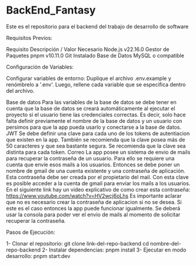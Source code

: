 # BackEnd_Fantasy

Este es el repositorio para el backend del trabajo de desarrollo de software

Requisitos Previos:

Requisito	                  Descripción / Valor Necesario
  Node.js	                    v22.16.0
  Gestor de Paquetes	        pnpm v10.11.0
  Git	                        Instalado
  Base de Datos	              MySQL o compatible


Configuración de Variables:

Configurar variables de entorno: Duplique el archivo .env.example y renómbrelo a '.env'. Luego, rellene cada variable que se especifica dentro del archivo.

Base de datos
Para las variables de la base de datos se debe tener en cuenta que la base de datos se creará automáticamente al ejecutar el proyecto si el usuario tiene las credenciales correctas. Es decir, solo hace falta definir previamente el nombre de la base de datos y un usuario con persimos para que la app pueda usarlo y conectarse a la base de datos.
JWT
Se debe definir una clave para cada uno de los tokens de autentiacion que existen en la app. También se recomienda que la clave posea más de 50 caracteres y que sea bastante segura. Se recomienda que la clave sea distinta para cada token.
Correo
La app posee un sistema de envio de mails para recuperar la contraseña de un usuario. Para ello se requiere una cuenta que envíe esos mails a los usuarios. Entonces se debe poner un nombre de gmail de una cuenta existente y una contraseña de aplicación. Esta contraseña debe ser creada por el propietario del mail. Con esta clave es posible acceder a la cuenta de gmail para enviar los mails a los usuarios. En el siguiente link hay un video explicativo de como crear esta contraseña: https://www.youtube.com/watch?v=HV2wcj6oLhs
Es importante aclarar que no es necesario crear la contraseña de aplicacion si no se desea. Si este es el caso entonces la app puede funcionar igualmente. Se deberá usar la consola para poder ver el envio de mails al momento de solicitar recuperar la contraseña.

Pasos de Ejecución:

1- Clonar el repositorio:
    git clone link-del-repo-backend
    cd nombre-del-repo-backend
2- Instalar dependencias:
    pnpm install
3- Ejecutar en modo desarrollo:
    pnpm start:dev
